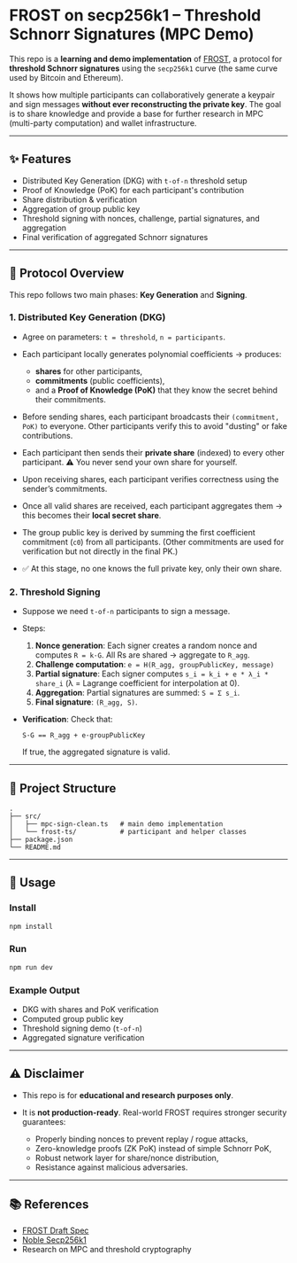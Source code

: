 # FROST on secp256k1 – Threshold Schnorr Signatures (MPC Demo)

This repo is a **learning and demo implementation** of [FROST](https://datatracker.ietf.org/doc/draft-irtf-cfrg-frost/), a protocol for **threshold Schnorr signatures** using the `secp256k1` curve (the same curve used by Bitcoin and Ethereum).

It shows how multiple participants can collaboratively generate a keypair and sign messages **without ever reconstructing the private key**.
The goal is to share knowledge and provide a base for further research in MPC (multi-party computation) and wallet infrastructure.

---

## ✨ Features

* Distributed Key Generation (DKG) with `t-of-n` threshold setup
* Proof of Knowledge (PoK) for each participant's contribution
* Share distribution & verification
* Aggregation of group public key
* Threshold signing with nonces, challenge, partial signatures, and aggregation
* Final verification of aggregated Schnorr signatures

---

## 🔑 Protocol Overview

This repo follows two main phases: **Key Generation** and **Signing**.

### 1. Distributed Key Generation (DKG)

* Agree on parameters: `t = threshold`, `n = participants`.
* Each participant locally generates polynomial coefficients → produces:

  * **shares** for other participants,
  * **commitments** (public coefficients),
  * and a **Proof of Knowledge (PoK)** that they know the secret behind their commitments.
* Before sending shares, each participant broadcasts their `(commitment, PoK)` to everyone.
  Other participants verify this to avoid "dusting" or fake contributions.
* Each participant then sends their **private share** (indexed) to every other participant.
  ⚠️ You never send your own share for yourself.
* Upon receiving shares, each participant verifies correctness using the sender’s commitments.
* Once all valid shares are received, each participant aggregates them → this becomes their **local secret share**.
* The group public key is derived by summing the first coefficient commitment (`c0`) from all participants.
  (Other commitments are used for verification but not directly in the final PK.)
* ✅ At this stage, no one knows the full private key, only their own share.

### 2. Threshold Signing

* Suppose we need `t-of-n` participants to sign a message.
* Steps:

  1. **Nonce generation**: Each signer creates a random nonce and computes `R = k·G`.
     All Rs are shared → aggregate to `R_agg`.
  2. **Challenge computation**:
     `e = H(R_agg, groupPublicKey, message)`
  3. **Partial signature**:
     Each signer computes `s_i = k_i + e * λ_i * share_i`
     (λ = Lagrange coefficient for interpolation at 0).
  4. **Aggregation**: Partial signatures are summed:
     `S = Σ s_i`.
  5. **Final signature**: `(R_agg, S)`.
* **Verification**:
  Check that:

  ```
  S·G == R_agg + e·groupPublicKey
  ```

  If true, the aggregated signature is valid.

---

## 📂 Project Structure

```
.
├── src/
│   ├── mpc-sign-clean.ts   # main demo implementation
│   └── frost-ts/           # participant and helper classes
├── package.json
└── README.md
```

---

## 🚀 Usage

### Install

```bash
npm install
```

### Run

```bash
npm run dev
```

### Example Output

* DKG with shares and PoK verification
* Computed group public key
* Threshold signing demo (`t-of-n`)
* Aggregated signature verification

---

## ⚠️ Disclaimer

* This repo is for **educational and research purposes only**.
* It is **not production-ready**. Real-world FROST requires stronger security guarantees:

  * Properly binding nonces to prevent replay / rogue attacks,
  * Zero-knowledge proofs (ZK PoK) instead of simple Schnorr PoK,
  * Robust network layer for share/nonce distribution,
  * Resistance against malicious adversaries.

---

## 📚 References

* [FROST Draft Spec](https://datatracker.ietf.org/doc/draft-irtf-cfrg-frost/)
* [Noble Secp256k1](https://github.com/paulmillr/noble-curves)
* Research on MPC and threshold cryptography
